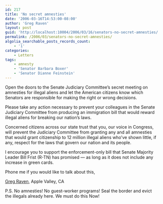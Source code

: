```yaml
---
id: 217
title: 'No secret amnesties'
date: '2006-03-16T14:53:00-08:00'
author: 'Greg Raven'
layout: post
guid: 'http://localhost:10004/2006/03/16/senators-no-secret-amnesties/'
permalink: /2006/03/senators-no-secret-amnesties/
algolia_searchable_posts_records_count:
    - '1'
categories:
    - Letters
tags:
    - amnesty
    - 'Senator Barbara Boxer'
    - 'Senator Dianne Feinstein'
---
```


Open the doors to the Senate Judiciary Committee’s secret meeting on amnesties for illegal aliens and let the American citizens know which Senators are responsible for making the right or wrong decisions.

Please take any action necessary to prevent your colleagues in the Senate Judiciary Committee from producing an immigration bill that would reward illegal aliens for breaking our nation’s laws.

Concerned citizens across our state trust that you, our voice in Congress, will prevent the Judiciary Committee from granting any and all amnesties that would grant citizenship to 12 million illegal aliens who’ve shown little, if any, respect for the laws that govern our nation and its people.

I encourage you to support the enforcement-only bill that Senate Majority Leader Bill Frist (R-TN) has promised — as long as it does not include any increase in green cards.

Phone me if you would like to talk about this,

[Greg Raven](https://www.gregraven.org/), Apple Valley, CA

P.S. No amnesties! No guest-worker programs! Seal the border and evict the illegals already here. We must do this Now!